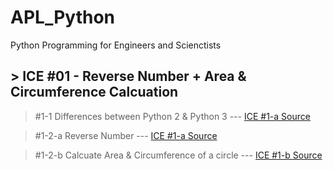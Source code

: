 # APL_Python
Python Programming for Engineers and Scienctists

## > ICE #01 - Reverse Number + Area & Circumference Calcuation
>#1-1 Differences between Python 2 & Python 3 --- 
> <a href="https://github.com/datarocksAmy/APL_Python/blob/master/ICE/ICE1/Lession%201%20In-Class.docx">ICE #1-a Source</a>

>#1-2-a Reverse Number --- 
> <a href="https://github.com/datarocksAmy/APL_Python/blob/master/ICE/ICE1/ICE1_ReverseNumber.py">ICE #1-a Source</a>

>#1-2-b Calcuate Area & Circumference of a circle ---
> <a href="https://github.com/datarocksAmy/APL_Python/blob/master/ICE/ICE1/ICE1_circle.py"> ICE #1-b Source</a>
